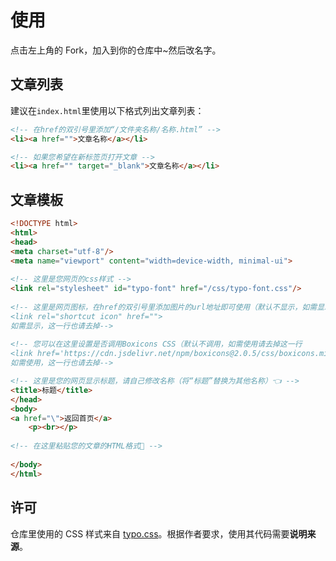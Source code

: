# 使用
点击左上角的 Fork，加入到你的仓库中~然后改名字。
## 文章列表
建议在`index.html`里使用以下格式列出文章列表：
```html
<!-- 在href的双引号里添加“/文件夹名称/名称.html” -->
<li><a href="">文章名称</a></li>

<!-- 如果您希望在新标签页打开文章 -->
<li><a href="" target="_blank">文章名称</a></li>
```
## 文章模板
```html
<!DOCTYPE html>
<html>
<head>
<meta charset="utf-8"/>
<meta name="viewport" content="width=device-width, minimal-ui">
  
<!-- 这里是您网页的css样式 -->
<link rel="stylesheet" id="typo-font" href="/css/typo-font.css"/>
	
<!-- 这里是网页图标，在href的双引号里添加图片的url地址即可使用（默认不显示，如需显示请去掉这一行
<link rel="shortcut icon" href="">
如需显示，这一行也请去掉-->
	
<!-- 您可以在这里设置是否调用Boxicons CSS（默认不调用，如需使用请去掉这一行
<link href='https://cdn.jsdelivr.net/npm/boxicons@2.0.5/css/boxicons.min.css' rel='stylesheet'>
如需使用，这一行也请去掉-->

<!-- 这里是您的网页显示标题，请自己修改名称（将“标题”替换为其他名称）👈 -->
<title>标题</title>
</head>
<body>
<a href="\">返回首页</a>
	<p><br></p>
  
<!-- 在这里粘贴您的文章的HTML格式👋 -->
  
</body>
</html>
```
## 许可
仓库里使用的 CSS 样式来自 [typo.css](https://github.com/sofish/Typo.css)。根据作者要求，使用其代码需要**说明来源**。
